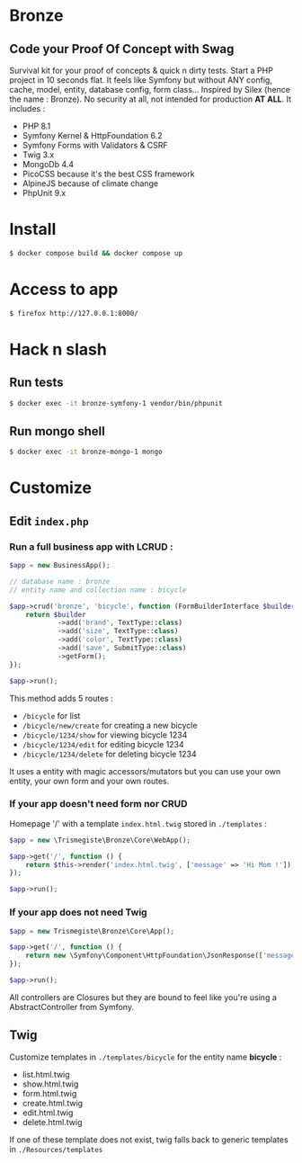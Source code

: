 # Bronze
## Code your Proof Of Concept with Swag

Survival kit for your proof of concepts & quick n dirty tests. Start a PHP project in 10 seconds flat. 
It feels like Symfony but without ANY config, cache, model, entity, database config, form class... Inspired by Silex (hence the name : Bronze).
No security at all, not intended for production **AT ALL**. It includes :
* PHP 8.1
* Symfony Kernel & HttpFoundation 6.2
* Symfony Forms with Validators & CSRF
* Twig 3.x
* MongoDb 4.4
* PicoCSS because it's the best CSS framework
* AlpineJS because of climate change
* PhpUnit 9.x

# Install

```bash
$ docker compose build && docker compose up
```

# Access to app

```bash
$ firefox http://127.0.0.1:8000/
```

# Hack n slash

## Run tests
```bash
$ docker exec -it bronze-symfony-1 vendor/bin/phpunit
```

## Run mongo shell
```bash
$ docker exec -it bronze-mongo-1 mongo
```

# Customize

## Edit ```index.php```

### Run a full business app with LCRUD :
```php
$app = new BusinessApp();

// database name : bronze
// entity name and collection name : bicycle

$app->crud('bronze', 'bicycle', function (FormBuilderInterface $builder) {
    return $builder
            ->add('brand', TextType::class)
            ->add('size', TextType::class)
            ->add('color', TextType::class)
            ->add('save', SubmitType::class)
            ->getForm();
});

$app->run();
```

This method adds 5 routes : 
* ```/bicycle``` for list
* ```/bicycle/new/create``` for creating a new bicycle
* ```/bicycle/1234/show``` for viewing bicycle 1234
* ```/bicycle/1234/edit``` for editing bicycle 1234
* ```/bicycle/1234/delete``` for deleting bicycle 1234

It uses a entity with magic accessors/mutators but you can use your own entity, your own form and your own routes.

### If your app doesn't need form nor CRUD
Homepage '/' with a template ```index.html.twig``` stored in ```./templates``` :
```php
$app = new \Trismegiste\Bronze\Core\WebApp();

$app->get('/', function () {
    return $this->render('index.html.twig', ['message' => 'Hi Mom !']);
});

$app->run();
```
### If your app does not need Twig
```php
$app = new Trismegiste\Bronze\Core\App();

$app->get('/', function () {
    return new \Symfony\Component\HttpFoundation\JsonResponse(['message' => 'Hi Mom !']);
});

$app->run();
```

All controllers are Closures but they are bound to feel like you're using a AbstractController from Symfony.

## Twig

Customize templates in ```./templates/bicycle``` for the entity name **bicycle** :
* list.html.twig
* show.html.twig
* form.html.twig
* create.html.twig
* edit.html.twig
* delete.html.twig

If one of these template does not exist, twig falls back to generic templates in ```./Resources/templates```
